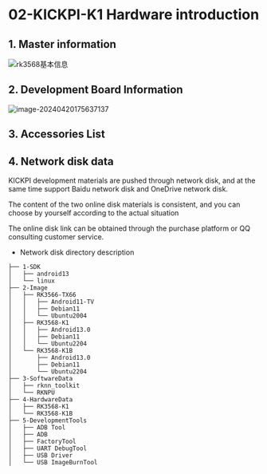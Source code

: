 # 02-KICKPI-K1 Hardware introduction



## 1. Master information

![rk3568基本信息](http://tanzhtanzh.oss-cn-shenzhen.aliyuncs.com/img/rk3568bd.png)



## 2. Development Board Information

![image-20240420175637137](http://tanzhtanzh.oss-cn-shenzhen.aliyuncs.com/img/image-20240420175637137.png)



## 3. Accessories List



## 4. Network disk data

KICKPI development materials are pushed through network disk, and at the same time support Baidu network disk and OneDrive network disk.

The content of the two online disk materials is consistent, and you can choose by yourself according to the actual situation

The online disk link can be obtained through the purchase platform or QQ consulting customer service.



* Network disk directory description

```
├── 1-SDK
│   ├── android13
│   └── linux
├── 2-Image
│   ├── RK3566-TX66
│   │   ├── Android11-TV
│   │   ├── Debian11
│   │   └── Ubuntu2004
│   ├── RK3568-K1
│   │   ├── Android13.0
│   │   ├── Debian11
│   │   └── Ubuntu2204
│   └── RK3568-K1B
│       ├── Android13.0
│       ├── Debian11
│       └── Ubuntu2204
├── 3-SoftwareData
│   ├── rknn_toolkit
│   └── RKNPU
├── 4-HardwareData
│   ├── RK3568-K1
│   └── RK3568-K1B
├── 5-DevelopmentTools
│   ├── ADB Tool
│   ├── ADB
│   ├── FactoryTool 
│   ├── UART DebugTool 
│   ├── USB Driver
│   └── USB ImageBurnTool
```

